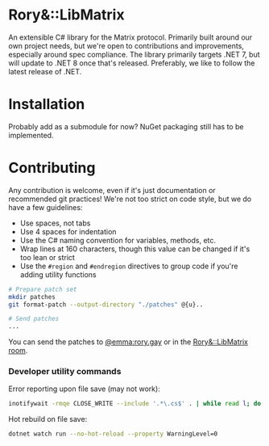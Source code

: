 # Rory&::LibMatrix

An extensible C# library for the Matrix protocol. Primarily built around our own project needs, but we're open to contributions and improvements, especially around spec compliance.
The library primarily targets .NET 7, but will update to .NET 8 once that's released. Preferably, we like to follow the latest release of .NET. 

# Installation

Probably add as a submodule for now? NuGet packaging still has to be implemented.

# Contributing

Any contribution is welcome, even if it's just documentation or recommended git practices! We're not too strict on code style, but we do have a few guidelines:
- Use spaces, not tabs
- Use 4 spaces for indentation
- Use the C# naming convention for variables, methods, etc.
- Wrap lines at 160 characters, though this value can be changed if it's too lean or strict
- Use the `#region` and `#endregion` directives to group code if you're adding utility functions

```sh
# Prepare patch set
mkdir patches
git format-patch --output-directory "./patches" @{u}..

# Send patches
...
```
You can send the patches to [@emma:rory.gay](https://matrix.to/#/@emma:rory.gay) or in the [Rory&::LibMatrix room](https://matrix.to/#/#libmatrix:rory.gay).

### Developer utility commands

Error reporting upon file save (may not work):
```sh
inotifywait -rmqe CLOSE_WRITE --include '.*\.cs$' . | while read l; do clear; dotnet build --property WarningLevel=0; done
```

Hot rebuild on file save:
```sh
dotnet watch run --no-hot-reload --property WarningLevel=0
```

